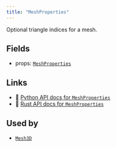 ```yaml
---
title: "MeshProperties"
---
```


Optional triangle indices for a mesh.

## Fields

* props: [`MeshProperties`](../datatypes/mesh_properties.md)

## Links
 * 🐍 [Python API docs for `MeshProperties`](https://ref.rerun.io/docs/python/stable/common/components#rerun.components.MeshProperties)
 * 🦀 [Rust API docs for `MeshProperties`](https://docs.rs/rerun/latest/rerun/components/struct.MeshProperties.html)


## Used by

* [`Mesh3D`](../archetypes/mesh3d.md)

